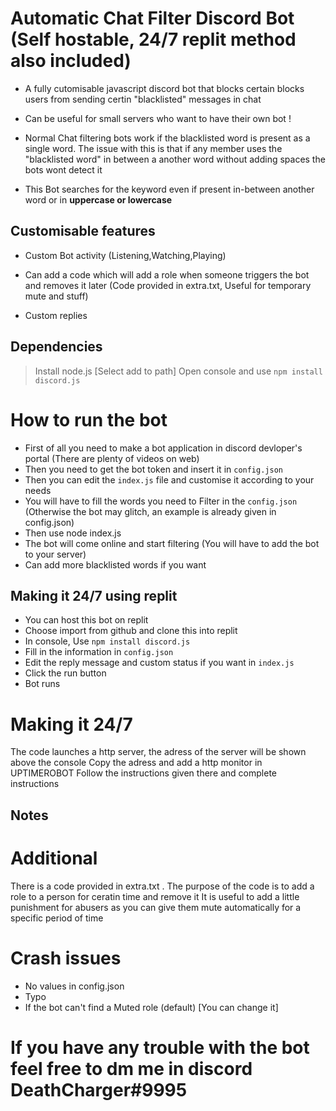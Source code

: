 # Automatic Chat Filter Discord Bot (Self hostable, 24/7 replit method also included)
- A fully cutomisable javascript discord bot that blocks certain blocks users from sending certin "blacklisted" messages in chat
- Can be useful for small servers who want to have their own bot !
- Normal Chat filtering bots work if the blacklisted word is present as a single word. The issue with this is that if any member uses the "blacklisted word" in between a another word without adding spaces the bots wont detect it

- This Bot searches for the keyword even if present in-between another word or in **uppercase or lowercase**

## Customisable features

- Custom Bot activity (Listening,Watching,Playing)
- Can add a code which will add a role when someone triggers the bot and removes it later (Code provided in extra.txt, Useful for temporary mute and stuff)

- Custom replies 

## Dependencies 
 > Install node.js [Select add to path]
 Open console and use `npm install discord.js`

# How to run the bot

- First of all you need to make a bot application in discord devloper's portal (There are plenty of videos on web)
- Then you need to get the bot token and insert it in `config.json`
- Then you can edit the `index.js` file and customise it according to your needs 
- You will have to fill the words you need to Filter in the `config.json` (Otherwise the bot may glitch, an example is already given in config.json)
- Then use node index.js
- The bot will come online and start filtering (You will have to add the bot to your server)
- Can add more blacklisted words if you want

## Making it 24/7 using replit

- You can host this bot on replit
- Choose import from github and clone this into replit
- In console, Use `npm install discord.js` 
- Fill in the information in  `config.json` 
- Edit the reply message and custom status if you want in `index.js`
- Click the run button
- Bot runs

# Making it 24/7

The code launches a http server, the adress of the server will be shown above the console
Copy the adress and add a http monitor in UPTIMEROBOT
Follow the instructions given there and complete instructions


## Notes
# Additional

There is a code provided in extra.txt . The purpose of the code is to add a role to a person for ceratin time and remove it
It is useful to add a little punishment for abusers as you can give them mute automatically for a specific period of time

# Crash issues

- No values in config.json
- Typo
- If the bot can't find a Muted role (default) [You can change it]

# If you have any trouble with the bot feel free to dm me in discord DeathCharger#9995


